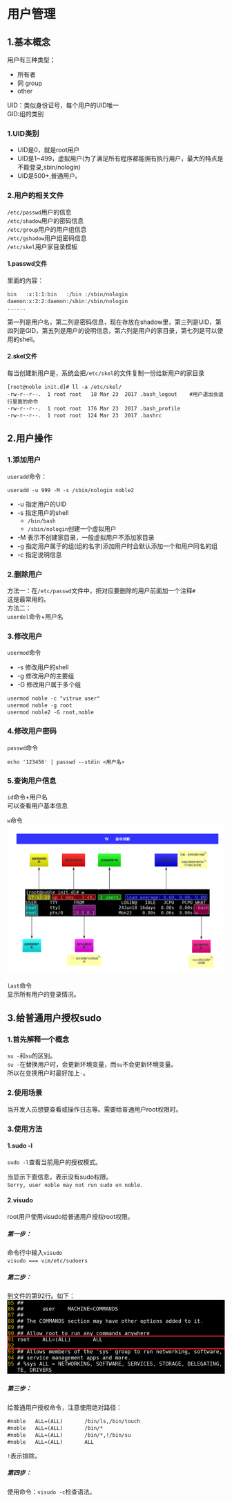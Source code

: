 # 用户管理


## 1.基本概念
用户有三种类型；<br>
- 所有者
- 同 group
- other


UID：类似身份证号，每个用户的UID唯一<br>
GID:组的类别<br>
### 1.UID类别
- UID是0，就是root用户
- UID是1~499，虚拟用户(为了满足所有程序都能拥有执行用户，最大的特点是不能登录,sbin/nologin)
- UID是500+,普通用户。

### 2.用户的相关文件
``/etc/passwd``用户的信息<br>
``/etc/shadow``用户的密码信息<br>
``/etc/group``用户的用户组信息<br>
``/etc/gshadow``用户组密码信息<br>
``/etc/skel``用户家目录模板<br>

#### 1.passwd文件
里面的内容：<br>
```
bin   :x:1:1:bin   :/bin :/sbin/nologin
daemon:x:2:2:daemon:/sbin:/sbin/nologin
......
```
第一列是用户名，第二列是密码信息，现在存放在shadow里，第三列是UID，第四列是GID，第五列是用户的说明信息，第六列是用户的家目录，第七列是可以使用的shell。<br>

#### 2.skel文件
每当创建新用户是，系统会把``/etc/skel``的文件复制一份给新用户的家目录
```
[root@noble init.d]# ll -a /etc/skel/
-rw-r--r--.  1 root root   18 Mar 23  2017 .bash_logout    #用户退出会运行里面的命令
-rw-r--r--.  1 root root  176 Mar 23  2017 .bash_profile
-rw-r--r--.  1 root root  124 Mar 23  2017 .bashrc
```
## 2.用户操作

### 1.添加用户
``useradd``命令：<br>
```
useradd -u 999 -M -s /sbin/nologin noble2
```
- -u 指定用户的UID
- -s 指定用户的shell
  - ``/bin/bash``
  - ``/sbin/nologin``创建一个虚拟用户
- -M 表示不创建家目录，一般虚拟用户不添加家目录
- -g 指定用户属于的组(组的名字)添加用户时会默认添加一个和用户同名的组
- -c 指定说明信息

### 2.删除用户
方法一：在``/etc/passwd``文件中，把对应要删除的用户前面加一个注释``#``<br>
这是最常用的。<br>
方法二：<br>
``userdel``命令+用户名


### 3.修改用户
``usermod``命令<br>
- -s 修改用户的shell
- -g 修改用户的主要组
- -G 修改用户属于多个组

```
usermod noble -c "vitrue user"
usermod noble -g root
usermod noble2 -G root,noble
```

### 4.修改用户密码
``passwd``命令<br>

``echo '123456' | passwd --stdin <用户名>``


### 5.查询用户信息
``id``命令+用户名<br>
可以查看用户基本信息

``w``命令<br>
![fail](img/7.1.PNG)<br>



``last``命令<br>
显示所有用户的登录情况。<br>

## 3.给普通用户授权sudo
### 1.首先解释一个概念
``su -``和``su``的区别。<br>
``su -``在替换用户时，会更新环境变量，而``su``不会更新环境变量。<br>
所以在变换用户时最好加上``-``。<br>

### 2.使用场景
当开发人员想要查看或操作日志等。需要给普通用户root权限时。<br>

### 3.使用方法
#### 1.sudo -l
``sudo -l``查看当前用户的授权模式。<br>

当显示下面信息，表示没有sudo权限。<br>
``Sorry, user noble may not run sudo on noble.``<br>

#### 2.visudo
root用户使用visudo给普通用户授权root权限。<br>

##### 第一步：
命令行中输入``visudo``<br>
``visudo === vim/etc/sudoers``<br>

##### 第二步：
到文件的第92行。如下：<br>
![fail](img/7.2.PNG)<br>

##### 第三步：
给普通用户授权命令，注意使用绝对路径：<br>
```
#noble   ALL=(ALL)       /bin/ls,/bin/touch
#noble   ALL=(ALL)       /bin/*
#noble   ALL=(ALL)       /bin/*,!/bin/su
#noble   ALL=(ALL)       ALL
```
``!``表示排除。<br>

##### 第四步：
使用命令：``visudo -c``检查语法。<br>
